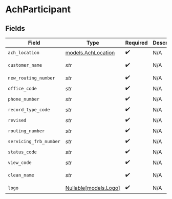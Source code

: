 # AchParticipant


## Fields

| Field                                          | Type                                           | Required                                       | Description                                    | Example                                        |
| ---------------------------------------------- | ---------------------------------------------- | ---------------------------------------------- | ---------------------------------------------- | ---------------------------------------------- |
| `ach_location`                                 | [models.AchLocation](../models/achlocation.md) | :heavy_check_mark:                             | N/A                                            |                                                |
| `customer_name`                                | *str*                                          | :heavy_check_mark:                             | N/A                                            | Main Street Bank                               |
| `new_routing_number`                           | *str*                                          | :heavy_check_mark:                             | N/A                                            | 987654321                                      |
| `office_code`                                  | *str*                                          | :heavy_check_mark:                             | N/A                                            | 0                                              |
| `phone_number`                                 | *str*                                          | :heavy_check_mark:                             | N/A                                            | 1234567789                                     |
| `record_type_code`                             | *str*                                          | :heavy_check_mark:                             | N/A                                            | 1                                              |
| `revised`                                      | *str*                                          | :heavy_check_mark:                             | N/A                                            | 041921                                         |
| `routing_number`                               | *str*                                          | :heavy_check_mark:                             | N/A                                            | 123456789                                      |
| `servicing_frb_number`                         | *str*                                          | :heavy_check_mark:                             | N/A                                            | 123456789                                      |
| `status_code`                                  | *str*                                          | :heavy_check_mark:                             | N/A                                            | 1                                              |
| `view_code`                                    | *str*                                          | :heavy_check_mark:                             | N/A                                            | 1                                              |
| `clean_name`                                   | *str*                                          | :heavy_check_mark:                             | N/A                                            | Main Street Bank                               |
| `logo`                                         | [Nullable[models.Logo]](../models/logo.md)     | :heavy_check_mark:                             | N/A                                            | <nil>                                          |